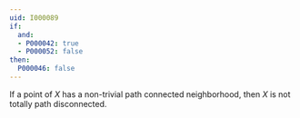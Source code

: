 ```yaml
---
uid: I000089
if:
  and:
  - P000042: true
  - P000052: false
then:
  P000046: false
---
```


If a point of $X$ has a non-trivial path connected neighborhood, then $X$ is not totally path disconnected.

